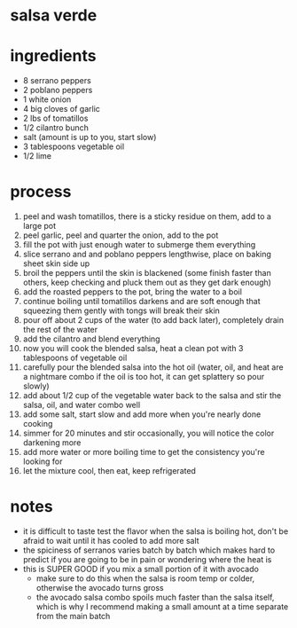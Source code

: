 # salsa verde

# ingredients
- 8 serrano peppers
- 2 poblano peppers
- 1 white onion
- 4 big cloves of garlic
- 2 lbs of tomatillos
- 1/2 cilantro bunch
- salt (amount is up to you, start slow)
- 3 tablespoons vegetable oil
- 1/2 lime

# process
1. peel and wash tomatillos, there is a sticky residue on them, add to a large pot
1. peel garlic, peel and quarter the onion, add to the pot
1. fill the pot with just enough water to submerge them everything
1. slice serrano and and poblano peppers lengthwise, place on baking sheet skin side up
1. broil the peppers until the skin is blackened (some finish faster than others, keep checking and pluck them out as they get dark enough)
1. add the roasted peppers to the pot, bring the water to a boil
1. continue boiling until tomatillos darkens and are soft enough that squeezing them gently with tongs will break their skin
1. pour off about 2 cups of the water (to add back later), completely drain the rest of the water
1. add the cilantro and blend everything
1. now you will cook the blended salsa, heat a clean pot with 3 tablespoons of vegetable oil
1. carefully pour the blended salsa into the hot oil (water, oil, and heat are a nightmare combo if the oil is too hot, it can get splattery so pour slowly)
1. add about 1/2 cup of the vegetable water back to the salsa and stir the salsa, oil, and water combo well
1. add some salt, start slow and add more when you're nearly done cooking
1. simmer for 20 minutes and stir occasionally, you will notice the color darkening more
1. add more water or more boiling time to get the consistency you're looking for
1. let the mixture cool, then eat, keep refrigerated

# notes
- it is difficult to taste test the flavor when the salsa is boiling hot, don't be afraid to wait until it has cooled to add more salt
- the spiciness of serranos varies batch by batch which makes hard to predict if you are going to be in pain or wondering where the heat is
- this is SUPER GOOD if you mix a small portion of it with avocado
  - make sure to do this when the salsa is room temp or colder, otherwise the avocado turns gross
  - the avocado salsa combo spoils much faster than the salsa itself, which is why I recommend making a small amount at a time separate from the main batch
